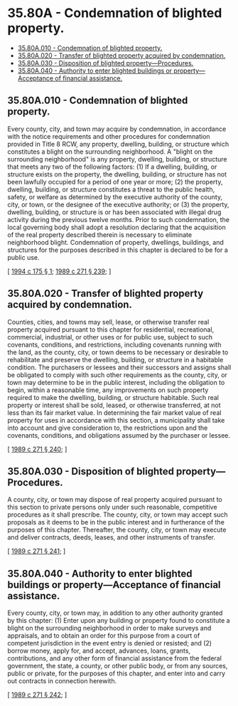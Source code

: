 # 35.80A - Condemnation of blighted property.
* [35.80A.010 - Condemnation of blighted property.](#3580a010---condemnation-of-blighted-property)
* [35.80A.020 - Transfer of blighted property acquired by condemnation.](#3580a020---transfer-of-blighted-property-acquired-by-condemnation)
* [35.80A.030 - Disposition of blighted property—Procedures.](#3580a030---disposition-of-blighted-propertyprocedures)
* [35.80A.040 - Authority to enter blighted buildings or property—Acceptance of financial assistance.](#3580a040---authority-to-enter-blighted-buildings-or-propertyacceptance-of-financial-assistance)
## 35.80A.010 - Condemnation of blighted property.
Every county, city, and town may acquire by condemnation, in accordance with the notice requirements and other procedures for condemnation provided in Title 8 RCW, any property, dwelling, building, or structure which constitutes a blight on the surrounding neighborhood. A "blight on the surrounding neighborhood" is any property, dwelling, building, or structure that meets any two of the following factors: (1) If a dwelling, building, or structure exists on the property, the dwelling, building, or structure has not been lawfully occupied for a period of one year or more; (2) the property, dwelling, building, or structure constitutes a threat to the public health, safety, or welfare as determined by the executive authority of the county, city, or town, or the designee of the executive authority; or (3) the property, dwelling, building, or structure is or has been associated with illegal drug activity during the previous twelve months. Prior to such condemnation, the local governing body shall adopt a resolution declaring that the acquisition of the real property described therein is necessary to eliminate neighborhood blight. Condemnation of property, dwellings, buildings, and structures for the purposes described in this chapter is declared to be for a public use.

\[ [1994 c 175 § 1](https://lawfilesext.leg.wa.gov/biennium/1993-94/Pdf/Bills/Session%20Laws/House/2628-S.SL.pdf?cite=1994%20c%20175%20§%201); [1989 c 271 § 239](https://leg.wa.gov/CodeReviser/documents/sessionlaw/1989c271.pdf?cite=1989%20c%20271%20§%20239); \]

## 35.80A.020 - Transfer of blighted property acquired by condemnation.
Counties, cities, and towns may sell, lease, or otherwise transfer real property acquired pursuant to this chapter for residential, recreational, commercial, industrial, or other uses or for public use, subject to such covenants, conditions, and restrictions, including covenants running with the land, as the county, city, or town deems to be necessary or desirable to rehabilitate and preserve the dwelling, building, or structure in a habitable condition. The purchasers or lessees and their successors and assigns shall be obligated to comply with such other requirements as the county, city, or town may determine to be in the public interest, including the obligation to begin, within a reasonable time, any improvements on such property required to make the dwelling, building, or structure habitable. Such real property or interest shall be sold, leased, or otherwise transferred, at not less than its fair market value. In determining the fair market value of real property for uses in accordance with this section, a municipality shall take into account and give consideration to, the restrictions upon and the covenants, conditions, and obligations assumed by the purchaser or lessee.

\[ [1989 c 271 § 240](https://leg.wa.gov/CodeReviser/documents/sessionlaw/1989c271.pdf?cite=1989%20c%20271%20§%20240); \]

## 35.80A.030 - Disposition of blighted property—Procedures.
A county, city, or town may dispose of real property acquired pursuant to this section to private persons only under such reasonable, competitive procedures as it shall prescribe. The county, city, or town may accept such proposals as it deems to be in the public interest and in furtherance of the purposes of this chapter. Thereafter, the county, city, or town may execute and deliver contracts, deeds, leases, and other instruments of transfer.

\[ [1989 c 271 § 241](https://leg.wa.gov/CodeReviser/documents/sessionlaw/1989c271.pdf?cite=1989%20c%20271%20§%20241); \]

## 35.80A.040 - Authority to enter blighted buildings or property—Acceptance of financial assistance.
Every county, city, or town may, in addition to any other authority granted by this chapter: (1) Enter upon any building or property found to constitute a blight on the surrounding neighborhood in order to make surveys and appraisals, and to obtain an order for this purpose from a court of competent jurisdiction in the event entry is denied or resisted; and (2) borrow money, apply for, and accept, advances, loans, grants, contributions, and any other form of financial assistance from the federal government, the state, a county, or other public body, or from any sources, public or private, for the purposes of this chapter, and enter into and carry out contracts in connection herewith.

\[ [1989 c 271 § 242](https://leg.wa.gov/CodeReviser/documents/sessionlaw/1989c271.pdf?cite=1989%20c%20271%20§%20242); \]

